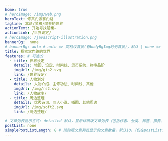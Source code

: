 ```yaml
---
home: true
# heroImage: /img/web.png
heroText: 修真门派掌门路
tagline: 本命/灵根/同参的世界
actionText: 开始寻找楚秦→
actionLink: /世界设定/
# heroImage: /javascript-illustration.png
bannerBg:  none
# bannerBg: auto # auto => 网格纹背景(有bodyBgImg时无背景)，默认 | none => 无 | '大图地址' | background: 自定义背景样式       提示：如发现文本颜色不适应你的背景时可以到palette.styl修改$bannerTextColor变量
title: 探索掌门路的世界
features: # 可选的
  - title: 世界设定
    details: 地图、设定、时间线、货币系统、物事品阶
    imgUrl: /img/gis2.svg
    link: /世界设定/
  - title: 人物划分
    details: 人物介绍、主修功法、时间线、其他
    imgUrl: /img/rs2.svg
    link: /人物故事/
  - title: 周边整理
    details: 优秀诗词、同人小说、插图、其他周边
    imgUrl: /img/soft2.svg
    link: /周边整理/

# 文章列表显示方式: detailed 默认，显示详细版文章列表（包括作者、分类、标签、摘要、分页等）| simple => 显示简约版文章列表（仅标题和日期）| none 不显示文章列表
postList: none
simplePostListLength: 8 # 简约版文章列表显示的文章数量，默认10。（仅在postList设置为simple时生效）
---
```




<!--

// 可以在这里放一些md信息，在转换时自动注释掉

 -->
